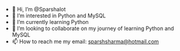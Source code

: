 - 👋 Hi, I’m @Sparshalot
- 👀 I’m interested in Python and MySQL
- 🌱 I’m currently learning Python
- 💞️ I’m looking to collaborate on my journey of learning Python and MySQL
- 📫 How to reach me my email: sparshsharma@hotmail.com

<!---
Sparshalot/Sparshalot is a ✨ special ✨ repository because its `README.md` (this file) appears on your GitHub profile.
You can click the Preview link to take a look at your changes.
--->
